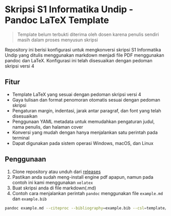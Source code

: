 # Skripsi S1 Informatika Undip - Pandoc LaTeX Template

> Template belum terbukti diterima oleh dosen karena penulis sendiri masih dalam proses menyusun skripsi

Repository ini berisi konfigurasi untuk mengkonversi skripsi S1 Informatika Undip yang ditulis menggunakan markdown menjadi file PDF menggunakan pandoc dan LaTeX. Konfigurasi ini telah disesuaikan dengan pedoman skripsi versi 4

## Fitur
- Template LaTeX yang sesuai dengan pedoman skripsi versi 4
- Gaya tulisan dan format penomoran otomatis sesuai dengan pedoman skripsi
- Pengaturan margin, indentasi, jarak antar paragraf, dan font yang telah disesuaikan
- Penggunaan YAML metadata untuk memudahkan pengaturan judul, nama penulis, dan halaman cover
- Konversi yang mudah dengan hanya menjalankan satu perintah pada terminal
- Dapat digunakan pada sistem operasi Windows, macOS, dan Linux

## Penggunaan
1. Clone repository atau unduh dari [releases](https://github.com/rizkybaihaqy/Skripsi-S1-Informatika-Undip-Pandoc-LaTeX-Template/releases)
2. Pastikan anda sudah meng-install engine pdf apapun, namun pada contoh ini kami menggunakan `xelatex`
3. Buat skripsi anda di file markdown(.md)
4. Contoh cara menjalankan perintah `pandoc` menggunakan file `example.md` dan `example.bib`
```bash
pandoc example.md --citeproc --bibliography=example.bib --csl=template/apa.csl --pdf-engine=xelatex --metadata-file config.yaml --template=template/template.tex --lua-filter=lua-filters/list-table.lua --lua-filter=lua-filters/tables-rules.lua --resource-path=example -o example/example.pdf
```
